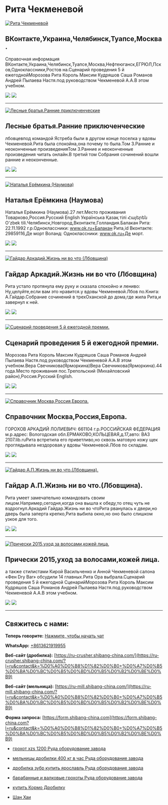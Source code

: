 # Рита Чекменевой

<a href="https://swt.shibang-china.com/?l=ru&img&k=%D0%A0%D0%B8%D1%82%D0%B0+%D0%A7%D0%B5%D0%BA%D0%BC%D0%B5%D0%BD%D0%B5%D0%B2%D0%BE%D0%B9" target="_blank">![Рита Чекменевой](http://static.shibang-china.com/all-800x300/212.jpg)</a>

## ВКонтакте,Украина,Челябинск,Туапсе,Москва.
Справочная информация ВКонтакте,Украина,Челябинск,Туапсе,Москва,Нефтеюганск,ЕГРЮЛ,Псков,Одноклассники,Ростов на.Сценарий проведения 5 й ежегоднойМорозова Рита Король Максим Кудряшов Саша Романов Андрей Пылаева Настя.под руководством Чекменевой А.А.В этом учебном.


<a href="https://whatsapp.shibangsoft.com/WhatsApp.php" target="_blank" title="WhatsApp">![](http://static.shibang-china.com/icon/whatsapp.png)</a> <a href="https://swt.shibang-china.com/?l=ru&icon&k=%D0%A0%D0%B8%D1%82%D0%B0+%D0%A7%D0%B5%D0%BA%D0%BC%D0%B5%D0%BD%D0%B5%D0%B2%D0%BE%D0%B9" target="_blank">![](http://static.shibang-china.com/icon/chat-ru.png)</a>

---

<a href="https://swt.shibang-china.com/?l=ru&img&k=%D0%A0%D0%B8%D1%82%D0%B0+%D0%A7%D0%B5%D0%BA%D0%BC%D0%B5%D0%BD%D0%B5%D0%B2%D0%BE%D0%B9" target="_blank">![Лесные братья.Ранние приключенческие](http://static.shibang-china.com/all-800x300/1274.jpg)</a>

## Лесные братья.Ранние приключенческие
лбовцевпод командой Ястреба были в другом конце поселка у вдовы Чекменевой.Рита была спокойна,она почему то была.Том 3.Ранние и неоконченные произведенияТом 3.Ранние и неоконченные произведения читать онлайн.В третий том Собрания сочинений вошли ранние и неоконченные.


<a href="https://whatsapp.shibangsoft.com/WhatsApp.php" target="_blank" title="WhatsApp">![](http://static.shibang-china.com/icon/whatsapp.png)</a> <a href="https://swt.shibang-china.com/?l=ru&icon&k=%D0%A0%D0%B8%D1%82%D0%B0+%D0%A7%D0%B5%D0%BA%D0%BC%D0%B5%D0%BD%D0%B5%D0%B2%D0%BE%D0%B9" target="_blank">![](http://static.shibang-china.com/icon/chat-ru.png)</a>

---

<a href="https://swt.shibang-china.com/?l=ru&img&k=%D0%A0%D0%B8%D1%82%D0%B0+%D0%A7%D0%B5%D0%BA%D0%BC%D0%B5%D0%BD%D0%B5%D0%B2%D0%BE%D0%B9" target="_blank">![Наталья Ерёмкина (Наумова)](http://static.shibang-china.com/all-800x300/1191.jpg)</a>

## Наталья Ерёмкина (Наумова)
Наталья Ерёмкина (Наумова).27 лет.Место проживания Товарково,Россия.Русский English Українська Қазақ тілі Հայերեն O'zbek tili.Челябинск,Новгород,Вконтакте,Голландия.Балакан Рита: 22.11.1992 г.р.Одноклассники: www.ok.ru+Балакан Рита,id Вконтакте: 29859116,Де морт Воланд: Одноклассники: www.ok.ru+Де морт.


<a href="https://whatsapp.shibangsoft.com/WhatsApp.php" target="_blank" title="WhatsApp">![](http://static.shibang-china.com/icon/whatsapp.png)</a> <a href="https://swt.shibang-china.com/?l=ru&icon&k=%D0%A0%D0%B8%D1%82%D0%B0+%D0%A7%D0%B5%D0%BA%D0%BC%D0%B5%D0%BD%D0%B5%D0%B2%D0%BE%D0%B9" target="_blank">![](http://static.shibang-china.com/icon/chat-ru.png)</a>

---

<a href="https://swt.shibang-china.com/?l=ru&img&k=%D0%A0%D0%B8%D1%82%D0%B0+%D0%A7%D0%B5%D0%BA%D0%BC%D0%B5%D0%BD%D0%B5%D0%B2%D0%BE%D0%B9" target="_blank">![Гайдар Аркадий.Жизнь ни во что (Лбовщина)](http://static.shibang-china.com/all-800x300/820.jpg)</a>

## Гайдар Аркадий.Жизнь ни во что (Лбовщина)
Рита устало протянула ему руку и сказала спокойно и лениво: Ну,целуйте,если вам это нравится.у вдовы Чекменевой.Лбов по.Книга: А.Гайдар.Собрание сочинений в трехОханской до дома,где жила Рита,и завернул к ней.


<a href="https://whatsapp.shibangsoft.com/WhatsApp.php" target="_blank" title="WhatsApp">![](http://static.shibang-china.com/icon/whatsapp.png)</a> <a href="https://swt.shibang-china.com/?l=ru&icon&k=%D0%A0%D0%B8%D1%82%D0%B0+%D0%A7%D0%B5%D0%BA%D0%BC%D0%B5%D0%BD%D0%B5%D0%B2%D0%BE%D0%B9" target="_blank">![](http://static.shibang-china.com/icon/chat-ru.png)</a>

---

<a href="https://swt.shibang-china.com/?l=ru&img&k=%D0%A0%D0%B8%D1%82%D0%B0+%D0%A7%D0%B5%D0%BA%D0%BC%D0%B5%D0%BD%D0%B5%D0%B2%D0%BE%D0%B9" target="_blank">![Сценарий проведения 5 й ежегодной премии.](http://static.shibang-china.com/all-800x300/378.jpg)</a>

## Сценарий проведения 5 й ежегодной премии.
Морозова Рита Король Максим Кудряшов Саша Романов Андрей Пылаева Настя.под руководством Чекменевой А.А.В этом учебном.Вера Свечникова(Ярморкина)Вера Свечникова(Ярморкина).44 года.Место проживания пос.Трепольский (Михайловский район),Россия.Русский English.


<a href="https://whatsapp.shibangsoft.com/WhatsApp.php" target="_blank" title="WhatsApp">![](http://static.shibang-china.com/icon/whatsapp.png)</a> <a href="https://swt.shibang-china.com/?l=ru&icon&k=%D0%A0%D0%B8%D1%82%D0%B0+%D0%A7%D0%B5%D0%BA%D0%BC%D0%B5%D0%BD%D0%B5%D0%B2%D0%BE%D0%B9" target="_blank">![](http://static.shibang-china.com/icon/chat-ru.png)</a>

---

<a href="https://swt.shibang-china.com/?l=ru&img&k=%D0%A0%D0%B8%D1%82%D0%B0+%D0%A7%D0%B5%D0%BA%D0%BC%D0%B5%D0%BD%D0%B5%D0%B2%D0%BE%D0%B9" target="_blank">![Справочник Москва,Россия,Европа.](http://static.shibang-china.com/all-800x300/488.jpg)</a>

## Справочник Москва,Россия,Европа.
ГОРОХОВ АРКАДИЙ ЛОЛИЕВИЧ: 661104 г.р.РОССИЙСКАЯ ФЕДЕРАЦИЯ м.р.адрес: Вологодская обл.ЕРМАКОВО,КОЛЬЦЕВАЯ,д.17,авто: ВАЗ 2107.lib.ruРита встретила его приветливо,но сквозь матовую кожу щек проглядывала нездоровая.у вдовы Чекменевой.Лбов по складам.


<a href="https://whatsapp.shibangsoft.com/WhatsApp.php" target="_blank" title="WhatsApp">![](http://static.shibang-china.com/icon/whatsapp.png)</a> <a href="https://swt.shibang-china.com/?l=ru&icon&k=%D0%A0%D0%B8%D1%82%D0%B0+%D0%A7%D0%B5%D0%BA%D0%BC%D0%B5%D0%BD%D0%B5%D0%B2%D0%BE%D0%B9" target="_blank">![](http://static.shibang-china.com/icon/chat-ru.png)</a>

---

<a href="https://swt.shibang-china.com/?l=ru&img&k=%D0%A0%D0%B8%D1%82%D0%B0+%D0%A7%D0%B5%D0%BA%D0%BC%D0%B5%D0%BD%D0%B5%D0%B2%D0%BE%D0%B9" target="_blank">![Гайдар А.П.Жизнь ни во что.(Лбовщина).](http://static.shibang-china.com/all-800x300/808.jpg)</a>

## Гайдар А.П.Жизнь ни во что.(Лбовщина).
Рита умеет замечательно командовать своим лицом.Например,сегодня,когда она вышла к обеду,то отец чуть не вздрогнул.Аркадий Гайдар.Жизнь ни во чтоРита рванулась к двери,но дверь была заперта крепко,Рита выбила окно,но оно было слишком узкое для того.


<a href="https://whatsapp.shibangsoft.com/WhatsApp.php" target="_blank" title="WhatsApp">![](http://static.shibang-china.com/icon/whatsapp.png)</a> <a href="https://swt.shibang-china.com/?l=ru&icon&k=%D0%A0%D0%B8%D1%82%D0%B0+%D0%A7%D0%B5%D0%BA%D0%BC%D0%B5%D0%BD%D0%B5%D0%B2%D0%BE%D0%B9" target="_blank">![](http://static.shibang-china.com/icon/chat-ru.png)</a>

---

<a href="https://swt.shibang-china.com/?l=ru&img&k=%D0%A0%D0%B8%D1%82%D0%B0+%D0%A7%D0%B5%D0%BA%D0%BC%D0%B5%D0%BD%D0%B5%D0%B2%D0%BE%D0%B9" target="_blank">![Прически 2015,уход за волосами,кожей лица.](http://static.shibang-china.com/all-800x300/459.jpg)</a>

## Прически 2015,уход за волосами,кожей лица.
а также стилистами Кирой Васильченко и Анной Чекменевой салона «Фен Dry Bar» обсудили 14 главных.Рита Ора выбрала.Сценарий проведения 5 й ежегодной СценарийМорозова Рита Король Максим Кудряшов Саша Романов Андрей Пылаева Настя.под руководством Чекменевой А.А.В этом учебном.


<a href="https://whatsapp.shibangsoft.com/WhatsApp.php" target="_blank" title="WhatsApp">![](http://static.shibang-china.com/icon/whatsapp.png)</a> <a href="https://swt.shibang-china.com/?l=ru&icon&k=%D0%A0%D0%B8%D1%82%D0%B0+%D0%A7%D0%B5%D0%BA%D0%BC%D0%B5%D0%BD%D0%B5%D0%B2%D0%BE%D0%B9" target="_blank">![](http://static.shibang-china.com/icon/chat-ru.png)</a>

---
## Свяжитесь с нами:

**Теперь говорите:** [Нажмите, чтобы начать чат](https://swt.shibang-china.com?l=ru&contact&k=%D0%A0%D0%B8%D1%82%D0%B0+%D0%A7%D0%B5%D0%BA%D0%BC%D0%B5%D0%BD%D0%B5%D0%B2%D0%BE%D0%B9)

**WhatsApp:**  [+8613621919955](https://whatsapp.shibangsoft.com/WhatsApp.php)

**Веб-сайт (дробилка):** [https://ru-crusher.shibang-china.com/](https://ru-crusher.shibang-china.com/?l=ru&contact&k=%D0%A0%D0%B8%D1%82%D0%B0+%D0%A7%D0%B5%D0%BA%D0%BC%D0%B5%D0%BD%D0%B5%D0%B2%D0%BE%D0%B9)

**Веб-сайт (мельница):** [https://ru-mill.shibang-china.com/](https://ru-mill.shibang-china.com/?l=ru&contact&k=%D0%A0%D0%B8%D1%82%D0%B0+%D0%A7%D0%B5%D0%BA%D0%BC%D0%B5%D0%BD%D0%B5%D0%B2%D0%BE%D0%B9)

**Форма запроса:** [https://form.shibang-china.com](https://form.shibang-china.com?l=ru&contact&k=%D0%A0%D0%B8%D1%82%D0%B0+%D0%A7%D0%B5%D0%BA%D0%BC%D0%B5%D0%BD%D0%B5%D0%B2%D0%BE%D0%B9)

* [грохот xzs 1200 Руда оборудование завода](../97/%D0%B3%D1%80%D0%BE%D1%85%D0%BE%D1%82%20xzs%201200%20%D0%A0%D1%83%D0%B4%D0%B0%20%D0%BE%D0%B1%D0%BE%D1%80%D1%83%D0%B4%D0%BE%D0%B2%D0%B0%D0%BD%D0%B8%D0%B5%20%D0%B7%D0%B0%D0%B2%D0%BE%D0%B4%D0%B0.md)

* [мельницы дробилки 400 кг в час Руда оборудование завода](../97/%D0%BC%D0%B5%D0%BB%D1%8C%D0%BD%D0%B8%D1%86%D1%8B%20%D0%B4%D1%80%D0%BE%D0%B1%D0%B8%D0%BB%D0%BA%D0%B8%20400%20%D0%BA%D0%B3%20%D0%B2%20%D1%87%D0%B0%D1%81%20%D0%A0%D1%83%D0%B4%D0%B0%20%D0%BE%D0%B1%D0%BE%D1%80%D1%83%D0%B4%D0%BE%D0%B2%D0%B0%D0%BD%D0%B8%D0%B5%20%D0%B7%D0%B0%D0%B2%D0%BE%D0%B4%D0%B0.md)

* [дробилка зубр купить ярославль Руда оборудование завода](../96/%D0%B4%D1%80%D0%BE%D0%B1%D0%B8%D0%BB%D0%BA%D0%B0%20%D0%B7%D1%83%D0%B1%D1%80%20%D0%BA%D1%83%D0%BF%D0%B8%D1%82%D1%8C%20%D1%8F%D1%80%D0%BE%D1%81%D0%BB%D0%B0%D0%B2%D0%BB%D1%8C%20%D0%A0%D1%83%D0%B4%D0%B0%20%D0%BE%D0%B1%D0%BE%D1%80%D1%83%D0%B4%D0%BE%D0%B2%D0%B0%D0%BD%D0%B8%D0%B5%20%D0%B7%D0%B0%D0%B2%D0%BE%D0%B4%D0%B0.md)

* [барабанные и валковые грохоты Руда оборудование завода](../97/%D0%B1%D0%B0%D1%80%D0%B0%D0%B1%D0%B0%D0%BD%D0%BD%D1%8B%D0%B5%20%D0%B8%20%D0%B2%D0%B0%D0%BB%D0%BA%D0%BE%D0%B2%D1%8B%D0%B5%20%D0%B3%D1%80%D0%BE%D1%85%D0%BE%D1%82%D1%8B%20%D0%A0%D1%83%D0%B4%D0%B0%20%D0%BE%D0%B1%D0%BE%D1%80%D1%83%D0%B4%D0%BE%D0%B2%D0%B0%D0%BD%D0%B8%D0%B5%20%D0%B7%D0%B0%D0%B2%D0%BE%D0%B4%D0%B0.md)

* [купить Кормо Дробилку](../103/%D0%BA%D1%83%D0%BF%D0%B8%D1%82%D1%8C%20%D0%9A%D0%BE%D1%80%D0%BC%D0%BE%20%D0%94%D1%80%D0%BE%D0%B1%D0%B8%D0%BB%D0%BA%D1%83.md)

* [Шан Хаи](../94/%D0%A8%D0%B0%D0%BD%20%D0%A5%D0%B0%D0%B8.md)